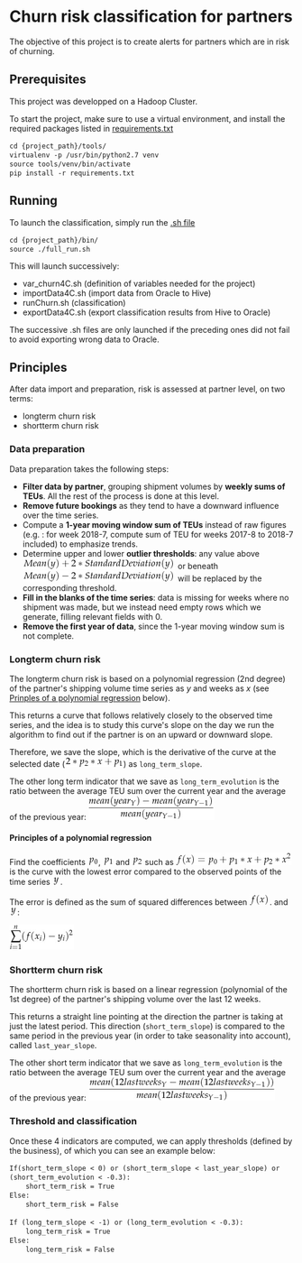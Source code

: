# Churn risk classification for partners

The objective of this project is to create alerts for partners which are in risk
of churning.

## Prerequisites
This project was developped on a Hadoop Cluster.

To start the project, make sure to use a virtual environment, and install the
required packages listed in [requirements.txt](https://github.com/LaurentBerder/Customer_Churn/blob/master/requirements.txt)
```
cd {project_path}/tools/
virtualenv -p /usr/bin/python2.7 venv
source tools/venv/bin/activate
pip install -r requirements.txt
```

## Running
To launch the classification, simply run the [.sh file](https://github.com/LaurentBerder/Customer_Churn/blob/master/bin/full_run.sh)
```
cd {project_path}/bin/
source ./full_run.sh
```
This will launch successively:
* var_churn4C.sh (definition of variables needed for the project)
* importData4C.sh (import data from Oracle to Hive)
* runChurn.sh (classification)
* exportData4C.sh (export classification results from Hive to Oracle)

The successive .sh files are only launched if the preceding ones did not fail to avoid exporting wrong data to Oracle.

## Principles
After data import and preparation, risk is assessed at partner level, on two terms: 
- longterm churn risk 
- shortterm churn risk

### Data preparation
Data preparation takes the following steps:

- **Filter data by partner**, grouping shipment volumes by **weekly sums of TEUs**. All the rest of the process is done at this level. 
- **Remove future bookings** as they tend to have a downward influence over the time series.
- Compute a **1-year moving window sum of TEUs** instead of raw figures (e.g. : for week 2018-7, compute sum of TEU for weeks 2017-8 to 2018-7 included) to emphasize trends.
- Determine upper and lower **outlier thresholds**: any value above ![mean + 2 * standard deviation](https://github.com/LaurentBerder/Customer_Churn/blob/master/Support%20images/mean+2std.png "upper threshold") or beneath ![mean - 2 * standard deviation](https://github.com/LaurentBerder/Customer_Churn/blob/master/Support%20images/mean-2std.png "lower threshold") will be replaced by the corresponding threshold.
- **Fill in the blanks of the time series**: data is missing for weeks where no shipment was made, but we instead need empty rows which we generate, filling relevant fields with 0.
- **Remove the first year of data**, since the 1-year moving window sum is not complete.

### Longterm churn risk
The longterm churn risk is based on a polynomial regression (2nd degree) of the partner's shipping volume time series as _y_ and weeks as _x_ (see [Prinples of a polynomial regression](#principles-of-a-polynomial-regression) below).

This returns a curve that follows relatively closely to the observed time series, and the idea is to study this curve's slope on the day we run the algorithm to find out if the partner is on an upward or downward slope.

Therefore, we save the slope, which is the derivative of the curve at the selected date (![derivative](https://github.com/LaurentBerder/Customer_Churn/blob/master/Support%20images/derivative.png "derivative")) as `long_term_slope`.

The other long term indicator that we save as `long_term_evolution` is the ratio between the average TEU sum over the current year and the average of the previous year: ![yearly_ratio](https://github.com/LaurentBerder/Customer_Churn/blob/master/Support%20images/yearly_ratio.png "(mean Y - mean Y-1) / mean Y-1")

#### Principles of a polynomial regression
Find the coefficients ![p[0]](https://github.com/LaurentBerder/Customer_Churn/blob/master/Support%20images/p0.png "p0"),
 ![p[1]](https://github.com/LaurentBerder/Customer_Churn/blob/master/Support%20images/p1.png "p1") and ![p[2]](https://github.com/LaurentBerder/Customer_Churn/blob/master/Support%20images/p2.png "p2")
 such as ![f(x)=p[0]+p[1]*x+p[2]*x²](https://github.com/LaurentBerder/Customer_Churn/blob/master/Support%20images/polynomial_regression.png "polynomial regression equation") 
 is the curve with the lowest error compared to the observed points of the time series ![y](https://github.com/LaurentBerder/Customer_Churn/blob/master/Support%20images/y.png "y").

The error is defined as the sum of squared differences between ![f(x)](https://github.com/LaurentBerder/Customer_Churn/blob/master/Support%20images/f_of_x.png "f(x)"). and ![y](https://github.com/LaurentBerder/Customer_Churn/blob/master/Support%20images/y.png "y"):

![error sum](https://github.com/LaurentBerder/Customer_Churn/blob/master/Support%20images/error_sum.png "error sum")

### Shortterm churn risk
The shortterm churn risk is based on a linear regression (polynomial of the 1st degree) of the partner's shipping volume over the last 12 weeks.

This returns a straight line pointing at the direction the partner is taking at just the latest period. This direction (`short_term_slope`) is compared to the same period in the previous year (in order to take seasonality into account), called `last_year_slope`.

The other short term indicator that we save as `long_term_evolution` is the ratio between the average TEU sum over the current year and the average of the previous year: ![weeks_ratio](https://github.com/LaurentBerder/Customer_Churn/blob/master/Support%20images/weeks_ratio.png "(mean 12 weeks Y - mean 12 weeks Y-1) / mean 12 weeks Y-1")

### Threshold and classification
Once these 4 indicators are computed, we can apply thresholds (defined by the business), of which you can see an example below:

```
If(short_term_slope < 0) or (short_term_slope < last_year_slope) or (short_term_evolution < -0.3):
    short_term_risk = True
Else:
    short_term_risk = False
    
If (long_term_slope < -1) or (long_term_evolution < -0.3):
    long_term_risk = True
Else:
    long_term_risk = False
```
